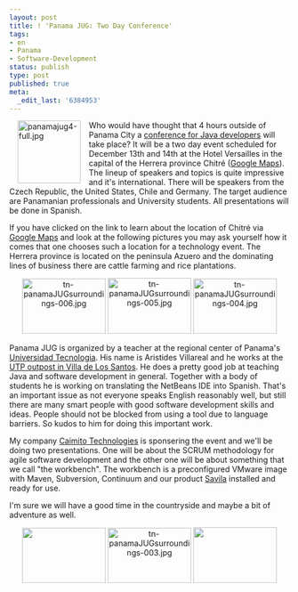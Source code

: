 ```yaml
---
layout: post
title: ! 'Panama JUG: Two Day Conference'
tags:
- en
- Panama
- Software-Development
status: publish
type: post
published: true
meta:
  _edit_last: '6384953'
---
```

<p><img src="images/panamajug/panamajug4-full.jpg" border="0" height="113" width="113" hspace="15" alt="panamajug4-full.jpg" align="left" />
Who would have thought that 4 hours outside of Panama City a <a href="http://panamajug.googlepages.com/">conference for Java developers</a> will take place? It will be a two day event scheduled for December 13th and 14th at the Hotel Versailles in the capital of the Herrera province Chitr&eacute; (<a href="http://maps.google.com/maps?f=q&amp;hl=en&amp;geocode=&amp;q=chitre+panama&amp;ie=UTF8&amp;ll=7.966758,-80.419922&amp;spn=4.226027,4.762573&amp;t=k&amp;z=8&amp;om=1">Google Maps</a>). 
The lineup of speakers and topics is quite impressive and it's international. There will be speakers from the Czech Republic, the United States, Chile and Germany. The target audience are Panamanian professionals and University students. All presentations will be done in Spanish.
</p>

<p>
If you have clicked on the link to learn about the location of Chitr&eacute; via <a href="http://maps.google.com/maps?f=q&amp;hl=en&amp;geocode=&amp;q=chitre+panama&amp;ie=UTF8&amp;ll=7.966758,-80.419922&amp;spn=4.226027,4.762573&amp;t=k&amp;z=8&amp;om=1">Google Maps</a> and look at the following pictures you may ask yourself how it comes that one chooses such a location for a technology event. The Herrera province is located on the peninsula Azuero and the dominating lines of business there are cattle farming and rice plantations.
</p>

<p align="center">
<a href="images/panamajug/panamaJUGsurroundings-006.jpg"><img src="images/panamajug/tn-panamaJUGsurroundings-006.jpg" border="0" height="99" width="150" alt="tn-panamaJUGsurroundings-006.jpg" align="" /></a>
<a href="images/panamajug/panamaJUGsurroundings-005.jpg"><img src="images/panamajug/tn-panamaJUGsurroundings-005.jpg" border="0" height="100" width="150" alt="tn-panamaJUGsurroundings-005.jpg" align="" /></a>
<a href="images/panamajug/panamaJUGsurroundings-004.jpg"><img src="images/panamajug/tn-panamaJUGsurroundings-004.jpg" border="0" height="99" width="150" alt="tn-panamaJUGsurroundings-004.jpg" align="" /></a>
</p>

<p>
Panama JUG is organized by a teacher at the regional center of Panama's <a href="http://www.utp.ac.pa">Universidad Tecnologia</a>. His name is Aristides Villareal and he works at the <a href="http://www.utp.ac.pa/secciones/centros_regionales/azuero.htm">UTP outpost in Villa de Los Santos</a>. He does a pretty good job at teaching Java and software development in general. Together with a body of students he is working on translating the NetBeans IDE into Spanish. That's an important issue as not everyone speaks English reasonably well, but still there are many smart people with good software development skills and ideas. People should not be blocked from using a tool due to language barriers. So kudos to him for doing this important work.
</p>

<p>
My company <a href="http://www.caimito.net">Caimito Technologies</a> is sponsering the event and we'll be doing two presentations. One will be about the SCRUM methodology for agile software development and the other one will be about something that we call "the workbench". The workbench is a preconfigured VMware image with Maven, Subversion, Continuum and our product <a href="http://www.caimito.net/caimitoEnglish/categories/Savila/">Savila</a> installed and ready for use.
</p>

<p>
I'm sure we will have a good time in the countryside and maybe a bit of adventure as well.
</p>

<p align="center">
<a href="images/panamajug/panamaJUGsurroundings-001.jpg"><img src="images/panamajug/tn-panamaJUGsurroundings-001.jpg" border="0" height="99" width="150"></a>
<a href="images/panamajug/panamaJUGsurroundings-003.jpg"><img src="images/panamajug/tn-panamaJUGsurroundings-003.jpg" border="0" height="99" width="150" alt="tn-panamaJUGsurroundings-003.jpg" align="" /></a>
<a href="images/panamajug/panamaJUGsurroundings-002.jpg"><img src="images/panamajug/tn-panamaJUGsurroundings-002.jpg" border="0" height="100" width="150"></a>
</p>

